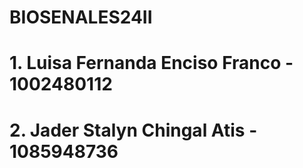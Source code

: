 # BIOSENALES24II

# 1. Luisa Fernanda Enciso Franco - 1002480112
# 2. Jader Stalyn Chingal Atis - 1085948736

